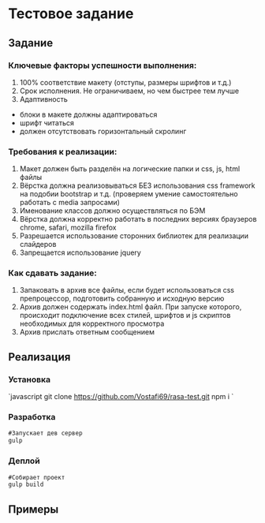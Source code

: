 # Тестовое задание

## Задание

### Ключевые факторы успешности выполнения:

1. 100% соответствие макету (отступы, размеры шрифтов и т.д.)
2. Срок исполнения. Не ограничиваем, но чем быстрее тем лучше
3. Адаптивность

- блоки в макете должны адаптироваться
- шрифт читаться
- должен отсутствовать горизонтальный скролинг

### Требования к реализации:

1. Макет должен быть разделён на логические папки и css, js, html файлы
2. Вёрстка должна реализовываться БЕЗ использования css framework на подобии bootstrap и т.д.
   (проверяем умение самостоятельно работать с media запросами)
3. Именование классов должно осуществляться по БЭМ
4. Вёрстка должна корректно работать в последних версиях браузеров chrome, safari, mozilla firefox
5. Разрешается использование сторонних библиотек для реализации слайдеров
6. Запрещается использование jquery

### Как сдавать задание:

1. Запаковать в архив все файлы, если будет использоваться css препроцессор, подготовить собранную и исходную версию
2. Архив должен содержать index.html файл. При запуске которого, происходит подключение всех стилей, шрифтов и js скриптов необходимых для корректного просмотра
3. Архив прислать ответным сообщением

## Реализация

### Установка

\`javascript
git clone https://github.com/Vostafi69/rasa-test.git
npm i
\`

### Разработка

```javascript
#Запускает дев сервер
gulp
```

### Деплой

```javascript
#Собирает проект
gulp build
```

## Примеры
